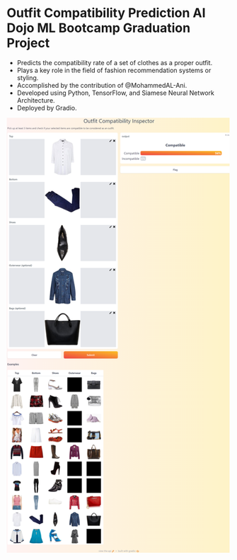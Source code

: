 # Outfit Compatibility Prediction AI Dojo ML Bootcamp Graduation Project


* Predicts the compatibility rate of a set of clothes as a proper outfit.
* Plays a key role in the field of fashion recommendation systems or styling.
* Accomplished by the contribution of @MohammedAL-Ani.
* Developed using Python, TensorFlow, and Siamese Neural Network Architecture.
* Deployed by Gradio.

![Screenshot](outfit_inspector.png)
